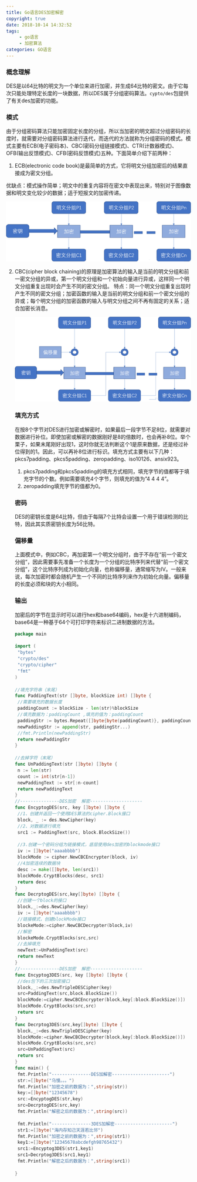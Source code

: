 ```yaml
---
title: Go语言DES加密解密
copyright: true
date: 2018-10-14 14:32:52
tags:
     - go语言
     - 加密算法
categories: GO语言
---
```


### 概念理解

DES是以64比特的明文为一个单位来进行加密，并生成64比特的密文。由于它每次只能处理特定长度的一块数据，所以DES属于分组密码算法。`cypto/des`包提供了有关des加密的功能。

### 模式

由于分组密码算法只能加密固定长度的分组，所以当加密的明文超过分组密码的长度时，就需要对分组密码算法进行迭代，而迭代的方法就称为分组密码的模式。模式主要有ECB(电子密码本)、CBC(密码分组链接模式)、CTR(计数器模式)、OFB(输出反馈模式)、CFB(密码反馈模式)五种。下面简单介绍下前两种：

1. ECB(electronic code book)是最简单的方式，它将明文分组加密后的结果直接成为密文分组。

优缺点：模式操作简单；明文中的重复内容将在密文中表现出来，特别对于图像数据和明文变化较少的数据；适于短报文的加密传递。

![](Go语言DES加密解密/1.jpg)

2. CBC(cipher block chaining)的原理是加密算法的输入是当前的明文分组和前一密文分组的异或，第一个明文分组和一个初始向量进行异或，这样同一个明文分组重复出现时会产生不同的密文分组。 特点：同一个明文分组重复出现时产生不同的密文分组；加密函数的输入是当前的明文分组和前一个密文分组的异或；每个明文分组的加密函数的输入与明文分组之间不再有固定的关系；适合加密长消息。 

   ![](Go语言DES加密解密/2.jpg)

   ### 填充方式

   在按8个字节对DES进行加密或解密时，如果最后一段字节不足8位，就需要对数据进行补位。即使加密或解密的数据刚好是8的倍数时，也会再补8位。举个栗子，如果末尾刚好出现1，这时你就无法判断这个1是原来数据，还是经过补位得到的1。因此，可以再补8位进行标识。填充方式主要有以下几种：pkcs7padding、pkcs5padding、zeropadding、iso10126、ansix923。

   1. pkcs7padding和pkcs5padding的填充方式相同，填充字节的值都等于填充字节的个数。例如需要填充4个字节，则填充的值为”4 4 4 4”。
   2. zeropadding填充字节的值都为0。

   ### 密码

   DES的密钥长度是64比特，但由于每隔7个比特会设置一个用于错误检测的比特，因此其实质密钥长度为56比特。

   ### 偏移量

   上面模式中，例如CBC，再加密第一个明文分组时，由于不存在“前一个密文分组”，因此需要事先准备一个长度为一个分组的比特序列来代替“前一个密文分组”，这个比特序列成为初始化向量，也称偏移量，通常缩写为IV。一般来说，每次加密时都会随机产生一个不同的比特序列来作为初始化向量。偏移量的长度必须和块的大小相同。

   ### 输出

   加密后的字节在显示时可以进行hex和base64编码，hex是十六进制编码，base64是一种基于64个可打印字符来标识二进制数据的方法。

   ```go
   package main
    
   import (
   	"bytes"
   	"crypto/des"
   	"crypto/cipher"
   	"fmt"
   )
    
   //填充字符串（末尾）
   func PaddingText(str []byte, blockSize int) []byte {
   	//需要填充的数据长度
   	paddingCount := blockSize - len(str)%blockSize
   	//填充数据为：paddingCount ,填充的值为：paddingCount
   	paddingStr := bytes.Repeat([]byte{byte(paddingCount)}, paddingCount)
   	newPaddingStr := append(str, paddingStr...)
   	//fmt.Println(newPaddingStr)
   	return newPaddingStr
   }
    
   //去掉字符（末尾）
   func UnPaddingText(str []byte) []byte {
   	n := len(str)
   	count := int(str[n-1])
   	newPaddingText := str[:n-count]
   	return newPaddingText
   }
   //---------------DES加密  解密--------------------
   func EncyptogDES(src, key []byte) []byte {
   	//1、创建并返回一个使用DES算法的cipher.Block接口
   	block, _ := des.NewCipher(key)
   	//2、对数据进行填充
   	src1 := PaddingText(src, block.BlockSize())
    
   	//3.创建一个密码分组为链接模式，底层使用des加密的blockmode接口
   	iv := []byte("aaaabbbb")
   	blockMode := cipher.NewCBCEncrypter(block, iv)
   	//4加密连续的数据块
   	desc := make([]byte, len(src1))
   	blockMode.CryptBlocks(desc, src1)
   	return desc
   }
   func DecrptogDES(src,key[]byte) []byte {
   	//创建一个block的接口
   	block,_:=des.NewCipher(key)
   	iv := []byte("aaaabbbb")
   	//链接模式，创建blockMode接口
   	blockeMode:=cipher.NewCBCDecrypter(block,iv)
   	//解密
   	blockeMode.CryptBlocks(src,src)
   	//去掉填充
   	newText:=UnPaddingText(src)
   	return newText
   }
   //---------------DES加密  解密--------------------
   func Encyptog3DES(src, key []byte) []byte {
   	//des包下的三次加密接口
   	block,_:=des.NewTripleDESCipher(key)
   	src=PaddingText(src,block.BlockSize())
   	blockMode:=cipher.NewCBCEncrypter(block,key[:block.BlockSize()])
   	blockMode.CryptBlocks(src,src)
   	return src
   }
   func Decrptog3DES(src,key[]byte) []byte {
   	block,_:=des.NewTripleDESCipher(key)
   	blockMode:=cipher.NewCBCDecrypter(block,key[:block.BlockSize()])
   	blockMode.CryptBlocks(src,src)
   	src=UnPaddingText(src)
   	return src
   }
   func main() {
   	fmt.Println("---------------DES加解密----------------------")
   	str:=[]byte("乌慢。。。")
   	fmt.Println("加密之前的数据为：",string(str))
   	key:=[]byte("12345678")
   	src:=EncyptogDES(str,key)
   	src=DecrptogDES(src,key)
   	fmt.Println("解密之后的数据为：",string(src))
    
   	fmt.Println("---------------3DES加解密----------------------")
   	str1:=[]byte("海内存知己天涯若比邻")
   	fmt.Println("加密之前的数据为：",string(str1))
   	key1:=[]byte("12345678abcdefgh98765432")
   	src1:=Encyptog3DES(str1,key1)
   	src1=Decrptog3DES(src1,key1)
   	fmt.Println("解密之后的数据为：",string(src1))
    
   }
   ```

   

